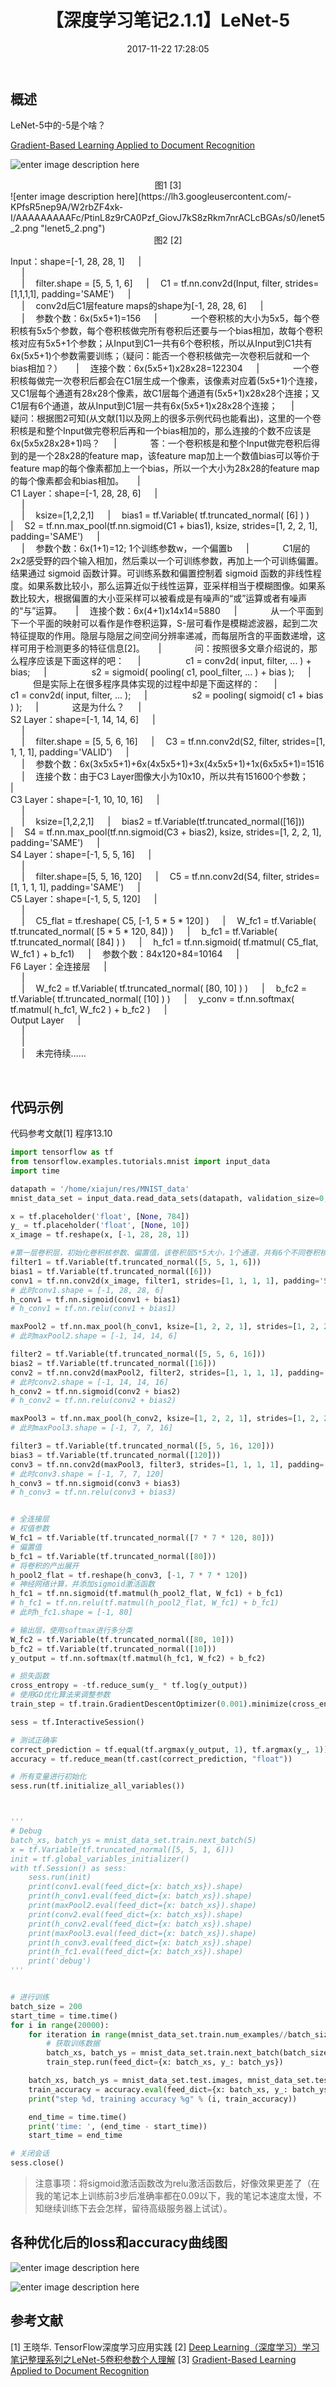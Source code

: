 ﻿---
title: 【深度学习笔记2.1.1】LeNet-5
date: 2017-11-22 17:28:05
tags:
categories: ["深度学习笔记"]
mathjax: true
---
<!-- more -->

## 概述
LeNet-5中的-5是个啥？

[Gradient-Based Learning Applied to Document Recognition](http://www.dengfanxin.cn/wp-content/uploads/2016/03/1998Lecun.pdf)

![enter image description here](https://lh3.googleusercontent.com/-2xYixX9xPnU/W2rYZSwne7I/AAAAAAAAAFM/cpvrI_zQ3h05HQWrxtA3K3sdP5ziStYpgCLcBGAs/s0/lenet5_1.png "lenet5_1.png")
<center>图1 [3]</center>
![enter image description here](https://lh3.googleusercontent.com/-KPfsR5nep9A/W2rbZF4xk-I/AAAAAAAAAFc/PtinL8z9rCA0Pzf_GiovJ7kS8zRkm7nrACLcBGAs/s0/lenet5_2.png "lenet5_2.png")
<center>图2 [2]</center>

Input：shape=[-1, 28, 28, 1]
&emsp;  |&emsp;  
&emsp;  |&emsp;  
&emsp;  |&emsp;  filter.shape = [5, 5, 1, 6]
&emsp;  |&emsp;  C1 = tf.nn.conv2d(Input, filter, strides=[1,1,1,1], padding='SAME')
&emsp;  |&emsp;  
&emsp;  |&emsp;  conv2d后C1层feature maps的shape为[-1, 28, 28, 6]
&emsp;  |&emsp;  
&emsp;  |&emsp;  参数个数：6x(5x5+1)=156
&emsp;  |&emsp;  &emsp;  &emsp;  一个卷积核的大小为5x5，每个卷积核有5x5个参数，每个卷积核做完所有卷积后还要与一个bias相加，故每个卷积核对应有5x5+1个参数；从Input到C1一共有6个卷积核，所以从Input到C1共有6x(5x5+1)个参数需要训练；（疑问：能否一个卷积核做完一次卷积后就和一个bias相加？）
&emsp;  |&emsp;  连接个数：6x(5x5+1)x28x28=122304
&emsp;  |&emsp;  &emsp;  &emsp;  一个卷积核每做完一次卷积后都会在C1层生成一个像素，该像素对应着(5x5+1)个连接，又C1层每个通道有28x28个像素，故C1层每个通道有(5x5+1)x28x28个连接；又C1层有6个通道，故从Input到C1层一共有6x(5x5+1)x28x28个连接；
&emsp;  |&emsp;  &emsp;  &emsp;  疑问：根据图2可知(从文献[1]以及网上的很多示例代码也能看出)，这里的一个卷积核是和整个Input做完卷积后再和一个bias相加的，那么连接的个数不应该是6x(5x5x28x28+1)吗？
&emsp;  |&emsp;  &emsp;  &emsp;  答：一个卷积核是和整个Input做完卷积后得到的是一个28x28的feature map，该feature map加上一个数值bias可以等价于feature map的每个像素都加上一个bias，所以一个大小为28x28的feature map的每个像素都会和bias相加。
&emsp;  |&emsp;  
C1 Layer：shape=[-1, 28, 28, 6]
&emsp;  |&emsp;  
&emsp;  |&emsp;  
&emsp;  |&emsp;  ksize=[1,2,2,1]
&emsp;  |&emsp;  bias1 = tf.Variable( tf.truncated_normal( [6] ) )
&emsp;  |&emsp;  S2 = tf.nn.max_pool(tf.nn.sigmoid(C1 + bias1), ksize, strides=[1, 2, 2, 1], padding='SAME')
&emsp;  |&emsp;  
&emsp;  |&emsp;  参数个数：6x(1+1)=12; 1个训练参数w，一个偏置b
&emsp;  |&emsp;  &emsp;  &emsp;  C1层的2x2感受野的四个输入相加，然后乘以一个可训练参数，再加上一个可训练偏置。结果通过 sigmoid 函数计算。可训练系数和偏置控制着 sigmoid 函数的非线性程度。如果系数比较小，那么运算近似于线性运算，亚采样相当于模糊图像。如果系数比较大，根据偏置的大小亚采样可以被看成是有噪声的“或”运算或者有噪声的“与”运算。
&emsp;  |&emsp;  连接个数：6x(4+1)x14x14=5880
&emsp;  |&emsp;  &emsp;  &emsp;  从一个平面到下一个平面的映射可以看作是作卷积运算，S-层可看作是模糊滤波器，起到二次特征提取的作用。隐层与隐层之间空间分辨率递减，而每层所含的平面数递增，这样可用于检测更多的特征信息[2]。
&emsp;  |&emsp;  &emsp;  &emsp;  问：按照很多文章介绍说的，那么程序应该是下面这样的吧：
&emsp;  |&emsp;  &emsp;  &emsp;  &emsp;  c1 = conv2d( input, filter, ... ) + bias;
&emsp;  |&emsp;  &emsp;  &emsp;  &emsp;  s2 = sigmoid( pooling( c1, pool_filter, ... ) + bias );
&emsp;  |&emsp;  &emsp;  &emsp;  但是实际上在很多程序具体实现的过程中却是下面这样的：
&emsp;  |&emsp;  &emsp;  &emsp;  &emsp;  c1 = conv2d( input, filter, ... );
&emsp;  |&emsp;  &emsp;  &emsp;  &emsp;  s2 = pooling( sigmoid( c1 + bias ) );
&emsp;  |&emsp;  &emsp;  &emsp;  这是为什么？
&emsp;  |&emsp;  
S2 Layer：shape=[-1, 14, 14, 6]
&emsp;  |&emsp;  
&emsp;  |&emsp;  
&emsp;  |&emsp;  filter.shape = [5, 5, 6, 16]
&emsp;  |&emsp;  C3 = tf.nn.conv2d(S2, filter, strides=[1, 1, 1, 1], padding='VALID')
&emsp;  |&emsp;  
&emsp;  |&emsp;  参数个数：6x(3x5x5+1)+6x(4x5x5+1)+3x(4x5x5+1)+1x(6x5x5+1)=1516
&emsp;  |&emsp;  连接个数：由于C3 Layer图像大小为10x10，所以共有151600个参数；
&emsp;  |&emsp;  
C3 Layer：shape=[-1, 10, 10, 16]
&emsp;  |&emsp;  
&emsp;  |&emsp;  
&emsp;  |&emsp;  ksize=[1,2,2,1]
&emsp;  |&emsp;  bias2 = tf.Variable(tf.truncated_normal([16]))
&emsp;  |&emsp;  S4 = tf.nn.max_pool(tf.nn.sigmoid(C3 + bias2), ksize, strides=[1, 2, 2, 1], padding='SAME')
&emsp;  |&emsp;  
S4 Layer：shape=[-1, 5, 5, 16]
&emsp;  |&emsp;  
&emsp;  |&emsp;  
&emsp;  |&emsp;  filter.shape=[5, 5, 16, 120]
&emsp;  |&emsp;  C5 = tf.nn.conv2d(S4, filter, strides=[1, 1, 1, 1], padding='SAME')
&emsp;  |&emsp;  
C5 Layer：shape=[-1, 5, 5, 120]
&emsp;  |&emsp;  
&emsp;  |&emsp;  
&emsp;  |&emsp;  C5\_flat = tf.reshape( C5, [-1, 5 * 5 * 120] )
&emsp;  |&emsp;  W\_fc1 = tf.Variable( tf.truncated\_normal( [5 * 5 * 120, 84]) )
&emsp;  |&emsp;  b\_fc1 = tf.Variable( tf.truncated\_normal( [84] ) )
&emsp;  |&emsp;  h\_fc1 = tf.nn.sigmoid( tf.matmul( C5\_flat, W\_fc1 ) + b\_fc1)
&emsp;  |&emsp;  参数个数：84x120+84=10164
&emsp;  |&emsp;  
F6 Layer：全连接层
&emsp;  |&emsp;  
&emsp;  |&emsp;  
&emsp;  |&emsp;  W\_fc2 = tf.Variable( tf.truncated\_normal( [80, 10] ) )
&emsp;  |&emsp;  b\_fc2 = tf.Variable( tf.truncated\_normal( [10] ) )
&emsp;  |&emsp;  y\_conv = tf.nn.softmax( tf.matmul( h\_fc1, W\_fc2 ) + b_fc2 )
&emsp;  |&emsp;  
Output Layer
&emsp;  |&emsp;  
&emsp;  |&emsp;  
&emsp;  |&emsp;  
&emsp;  |&emsp;  未完待续……

&emsp;  


## 代码示例
代码参考文献[1] 程序13.10
```python
import tensorflow as tf
from tensorflow.examples.tutorials.mnist import input_data
import time

datapath = '/home/xiajun/res/MNIST_data'
mnist_data_set = input_data.read_data_sets(datapath, validation_size=0, one_hot=True)

x = tf.placeholder('float', [None, 784])
y_ = tf.placeholder('float', [None, 10])
x_image = tf.reshape(x, [-1, 28, 28, 1])

#第一层卷积层，初始化卷积核参数、偏置值，该卷积层5*5大小，1个通道，共有6个不同卷积核
filter1 = tf.Variable(tf.truncated_normal([5, 5, 1, 6]))
bias1 = tf.Variable(tf.truncated_normal([6]))
conv1 = tf.nn.conv2d(x_image, filter1, strides=[1, 1, 1, 1], padding='SAME')
# 此时conv1.shape = [-1, 28, 28, 6]
h_conv1 = tf.nn.sigmoid(conv1 + bias1)
# h_conv1 = tf.nn.relu(conv1 + bias1)

maxPool2 = tf.nn.max_pool(h_conv1, ksize=[1, 2, 2, 1], strides=[1, 2, 2, 1], padding='SAME')
# 此时maxPool2.shape = [-1, 14, 14, 6]

filter2 = tf.Variable(tf.truncated_normal([5, 5, 6, 16]))
bias2 = tf.Variable(tf.truncated_normal([16]))
conv2 = tf.nn.conv2d(maxPool2, filter2, strides=[1, 1, 1, 1], padding='SAME')
# 此时conv2.shape = [-1, 14, 14, 16]
h_conv2 = tf.nn.sigmoid(conv2 + bias2)
# h_conv2 = tf.nn.relu(conv2 + bias2)

maxPool3 = tf.nn.max_pool(h_conv2, ksize=[1, 2, 2, 1], strides=[1, 2, 2, 1], padding='SAME')
# 此时maxPool3.shape = [-1, 7, 7, 16]

filter3 = tf.Variable(tf.truncated_normal([5, 5, 16, 120]))
bias3 = tf.Variable(tf.truncated_normal([120]))
conv3 = tf.nn.conv2d(maxPool3, filter3, strides=[1, 1, 1, 1], padding='SAME')
# 此时conv3.shape = [-1, 7, 7, 120]
h_conv3 = tf.nn.sigmoid(conv3 + bias3)
# h_conv3 = tf.nn.relu(conv3 + bias3)


# 全连接层
# 权值参数
W_fc1 = tf.Variable(tf.truncated_normal([7 * 7 * 120, 80]))
# 偏置值
b_fc1 = tf.Variable(tf.truncated_normal([80]))
# 将卷积的产出展开
h_pool2_flat = tf.reshape(h_conv3, [-1, 7 * 7 * 120])
# 神经网络计算，并添加sigmoid激活函数
h_fc1 = tf.nn.sigmoid(tf.matmul(h_pool2_flat, W_fc1) + b_fc1)
# h_fc1 = tf.nn.relu(tf.matmul(h_pool2_flat, W_fc1) + b_fc1)
# 此时h_fc1.shape = [-1, 80]

# 输出层，使用softmax进行多分类
W_fc2 = tf.Variable(tf.truncated_normal([80, 10]))
b_fc2 = tf.Variable(tf.truncated_normal([10]))
y_output = tf.nn.softmax(tf.matmul(h_fc1, W_fc2) + b_fc2)

# 损失函数
cross_entropy = -tf.reduce_sum(y_ * tf.log(y_output))
# 使用GD优化算法来调整参数
train_step = tf.train.GradientDescentOptimizer(0.001).minimize(cross_entropy)

sess = tf.InteractiveSession()

# 测试正确率
correct_prediction = tf.equal(tf.argmax(y_output, 1), tf.argmax(y_, 1))
accuracy = tf.reduce_mean(tf.cast(correct_prediction, "float"))

# 所有变量进行初始化
sess.run(tf.initialize_all_variables())



'''
# Debug
batch_xs, batch_ys = mnist_data_set.train.next_batch(5)
x = tf.Variable(tf.truncated_normal([5, 5, 1, 6]))
init = tf.global_variables_initializer()
with tf.Session() as sess:
    sess.run(init)
    print(conv1.eval(feed_dict={x: batch_xs}).shape)
    print(h_conv1.eval(feed_dict={x: batch_xs}).shape)
    print(maxPool2.eval(feed_dict={x: batch_xs}).shape)
    print(conv2.eval(feed_dict={x: batch_xs}).shape)
    print(h_conv2.eval(feed_dict={x: batch_xs}).shape)
    print(maxPool3.eval(feed_dict={x: batch_xs}).shape)
    print(h_conv3.eval(feed_dict={x: batch_xs}).shape)
    print(h_fc1.eval(feed_dict={x: batch_xs}).shape)
    print('debug')
'''


# 进行训练
batch_size = 200
start_time = time.time()
for i in range(20000):
    for iteration in range(mnist_data_set.train.num_examples//batch_size):
        # 获取训练数据
        batch_xs, batch_ys = mnist_data_set.train.next_batch(batch_size)
        train_step.run(feed_dict={x: batch_xs, y_: batch_ys})

    batch_xs, batch_ys = mnist_data_set.test.images, mnist_data_set.test.labels
    train_accuracy = accuracy.eval(feed_dict={x: batch_xs, y_: batch_ys})
    print("step %d, training accuracy %g" % (i, train_accuracy))

    end_time = time.time()
    print('time: ', (end_time - start_time))
    start_time = end_time

# 关闭会话
sess.close()
```

> 注意事项：将sigmoid激活函数改为relu激活函数后，好像效果更差了（在我的笔记本上训练前3步后准确率都在0.09以下，我的笔记本速度太慢，不知继续训练下去会怎样，留待高级服务器上试试）。


## 各种优化后的loss和accuracy曲线图
![enter image description here](https://lh3.googleusercontent.com/-MLR3zMESskE/XEWvKjIDo_I/AAAAAAAAAK4/omsZPom_aAwAXWv_TaMGNAQGl1wuw38nwCLcBGAs/s0/LeNet_loss.png "LeNet_loss.png")

![enter image description here](https://lh3.googleusercontent.com/-BJ1s0wWY_4o/XEWvdSL7hgI/AAAAAAAAALE/C571-MK_BNsTd-GOcn_6twLvk9LX1i-BQCLcBGAs/s0/LeNet_accuracy.png "LeNet_accuracy.png")



## 参考文献
[1] 王晓华. TensorFlow深度学习应用实践
[2] [Deep Learning（深度学习）学习笔记整理系列之LeNet-5卷积参数个人理解](https://blog.csdn.net/qiaofangjie/article/details/16826849)
[3] [Gradient-Based Learning Applied to Document Recognition](http://www.dengfanxin.cn/wp-content/uploads/2016/03/1998Lecun.pdf)
